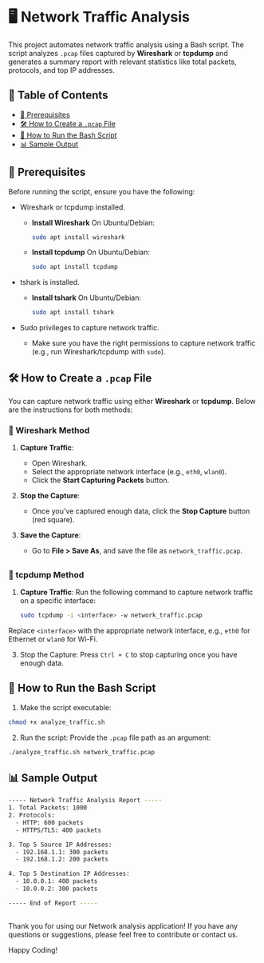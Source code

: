 # 🖥️ Network Traffic Analysis

This project automates network traffic analysis using a Bash script. The script analyzes `.pcap` files captured by **Wireshark** or **tcpdump** and generates a summary report with relevant statistics like total packets, protocols, and top IP addresses.

## 📑 Table of Contents

- [📜 Prerequisites](#-prerequisites)
- [🛠️ How to Create a `.pcap` File](#️-how-to-create-a-pcap-file)
- [📝 How to Run the Bash Script](#-how-to-run-the-bash-script)
- [📊 Sample Output](#-sample-output)


## 📜 Prerequisites

Before running the script, ensure you have the following:

- Wireshark or tcpdump installed.
    
   - **Install Wireshark** On Ubuntu/Debian:
     ```bash
     sudo apt install wireshark
     ```

   - **Install tcpdump** On Ubuntu/Debian:
     ```bash
     sudo apt install tcpdump
     ```    
- tshark is installed.
    
     - **Install tshark** On Ubuntu/Debian:
        ```bash
        sudo apt install tshark
        ``` 

- Sudo privileges to capture network traffic.
    - Make sure you have the right permissions to capture network traffic (e.g., run Wireshark/tcpdump with     `sudo`).


## 🛠️ How to Create a `.pcap` File

You can capture network traffic using either **Wireshark** or **tcpdump**. Below are the instructions for both methods:

### 🦈 Wireshark Method

1. **Capture Traffic**:
   - Open Wireshark.
   - Select the appropriate network interface (e.g., `eth0`, `wlan0`).
   - Click the **Start Capturing Packets** button.

2. **Stop the Capture**:
   - Once you've captured enough data, click the **Stop Capture** button (red square).

3. **Save the Capture**:
   - Go to **File > Save As**, and save the file as `network_traffic.pcap`.

##

### 🧰 tcpdump Method

1. **Capture Traffic**:
   Run the following command to capture network traffic on a specific interface:
   ```bash
   sudo tcpdump -i <interface> -w network_traffic.pcap

Replace `<interface>` with the appropriate network interface, e.g., `eth0` for Ethernet or `wlan0` for Wi-Fi.

3. Stop the Capture: Press `Ctrl + C` to stop capturing once you have enough data.


## 📝 How to Run the Bash Script
1. Make the script executable:
```bash
chmod +x analyze_traffic.sh
```
2. Run the script: Provide the `.pcap` file path as an argument:
```bash
./analyze_traffic.sh network_traffic.pcap
```

## 📊 Sample Output
```bash
----- Network Traffic Analysis Report -----
1. Total Packets: 1000
2. Protocols:
  - HTTP: 600 packets
  - HTTPS/TLS: 400 packets

3. Top 5 Source IP Addresses:
  - 192.168.1.1: 300 packets
  - 192.168.1.2: 200 packets

4. Top 5 Destination IP Addresses:
  - 10.0.0.1: 400 packets
  - 10.0.0.2: 300 packets

----- End of Report -----
```

##

Thank you for using our Network analysis application! If you have any questions or suggestions, please feel free to contribute or contact us.

Happy Coding!
